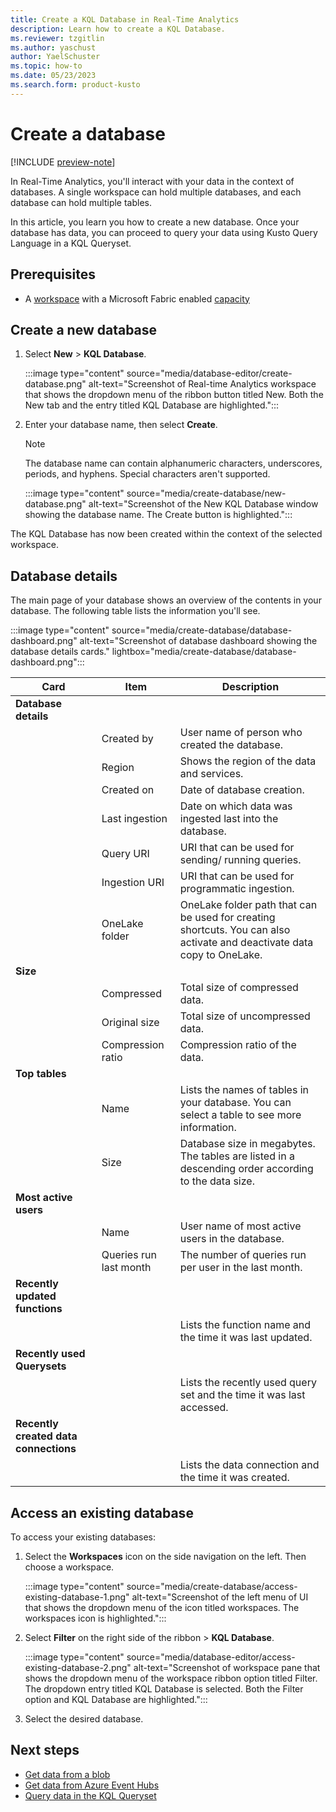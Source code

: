 ```yaml
---
title: Create a KQL Database in Real-Time Analytics
description: Learn how to create a KQL Database.
ms.reviewer: tzgitlin
ms.author: yaschust
author: YaelSchuster
ms.topic: how-to
ms.date: 05/23/2023
ms.search.form: product-kusto
---
```


# Create a database

[!INCLUDE [preview-note](../includes/preview-note.md)]

In Real-Time Analytics, you'll interact with your data in the context of databases. A single workspace can hold multiple databases, and each database can hold multiple tables.

In this article, you learn you how to create a new database. Once your database has data, you can proceed to query your data using Kusto Query Language in a KQL Queryset.

## Prerequisites

* A [workspace](../get-started/create-workspaces.md) with a Microsoft Fabric enabled [capacity](../enterprise/licenses.md#capacity)

## Create a new database

1. Select **New** > **KQL Database**.

    :::image type="content" source="media/database-editor/create-database.png" alt-text="Screenshot of Real-time Analytics workspace that shows the dropdown menu of the ribbon button titled New. Both the New tab and the entry titled KQL Database are highlighted.":::

1. Enter your database name, then select **Create**.

    > [!NOTE]
    > The database name can contain alphanumeric characters, underscores, periods, and hyphens. Special characters aren't supported.

    :::image type="content" source="media/create-database/new-database.png" alt-text="Screenshot of the New KQL Database window showing the database name. The Create button is highlighted.":::

The KQL Database has now been created within the context of the selected workspace.

## Database details

The main page of your database shows an overview of the contents in your database. The following table lists the information you'll see.

:::image type="content" source="media/create-database/database-dashboard.png" alt-text="Screenshot of database dashboard showing the database details cards."  lightbox="media/create-database/database-dashboard.png":::

|Card | Item| Description|
|---|---|---|
|**Database details**|
| | Created by | User name of person who created the database.|
| | Region | Shows the region of the data and services.|
| | Created on | Date of database creation.|
| | Last ingestion | Date on which data was ingested last into the database.|
| | Query URI | URI that can be used for sending/ running queries.|
| | Ingestion URI | URI that can be used for programmatic ingestion.|
| | OneLake folder | OneLake folder path that can be used for creating shortcuts. You can also activate and deactivate data copy to OneLake.|
| **Size**|
| | Compressed| Total size of compressed data.|
| | Original size | Total size of uncompressed data.|
| | Compression ratio | Compression ratio of the data.|
|**Top tables**|  
| | Name | Lists the names of tables in your database. You can select a table to see more information.|
| | Size | Database size in megabytes. The tables are listed in a descending order according to the data size.|
|**Most active users**|
| | Name | User name of most active users in the database.|
| | Queries run last month | The number of queries run per user in the last month.|
|**Recently updated functions**
| | |  Lists the function name and the time it was last updated.|
|**Recently used Querysets**|
| | | Lists the recently used query set and the time it was last accessed.|
|**Recently created data connections**
| | | Lists the data connection and the time it was created.|

## Access an existing database

To access your existing databases:

1. Select the **Workspaces** icon on the side navigation on the left. Then choose a workspace.

    :::image type="content" source="media/create-database/access-existing-database-1.png" alt-text="Screenshot of the left menu of UI that shows the dropdown menu of the icon titled workspaces. The workspaces icon is highlighted.":::

1. Select **Filter** on the right side of the ribbon > **KQL Database**.

    :::image type="content" source="media/database-editor/access-existing-database-2.png" alt-text="Screenshot of workspace pane that shows the dropdown menu of the workspace ribbon option titled Filter. The dropdown entry titled KQL Database is selected. Both the Filter option and KQL Database are highlighted.":::

1. Select the desired database.

## Next steps

* [Get data from a blob](get-data-blob.md)
* [Get data from Azure Event Hubs](get-data-event-hub.md)
* [Query data in the KQL Queryset](kusto-query-set.md)

